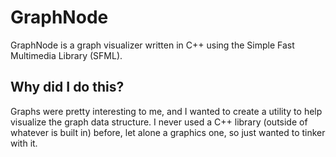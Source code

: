 # GraphNode
GraphNode is a graph visualizer written in C++ using the Simple Fast Multimedia Library (SFML).

## Why did I do this?
Graphs were pretty interesting to me, and I wanted to create a utility to help visualize the graph data structure.
I never used a C++ library (outside of whatever is built in) before, let alone a graphics one, so just wanted to tinker with it.
